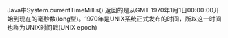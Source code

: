 Java中System.currentTimeMillis() 返回的是从GMT 1970年1月1日00:00:00开始到现在的毫秒数(long型)。1970年是UNIX系统正式发布的时间，所以这一时间也称为UNIX时间戳(UNIX epoch) 